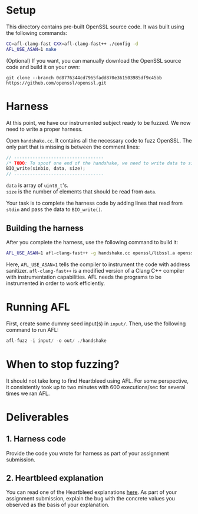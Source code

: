# Setup

This directory contains pre-built OpenSSL source code. It was built using the following commands:

```bash
CC=afl-clang-fast CXX=afl-clang-fast++ ./config -d
AFL_USE_ASAN=1 make
```

(Optional) If you want, you can manually download the OpenSSL source code and build it on your own:

```
git clone --branch 0d8776344cd7965fadd870e361503985df9c45bb https://github.com/openssl/openssl.git
```

# Harness

At this point, we have our instrumented subject ready to be fuzzed. We now need to write a proper harness. 

Open `handshake.cc`. It contains all the necessary code to fuzz OpenSSL. The only part that is missing is between the comment lines:

```c
// ----------------------------------
/* TODO: To spoof one end of the handshake, we need to write data to sinbio here */
BIO_write(sinbio, data, size);
// ----------------------------------
```

`data` is array of `uint8_t`'s.   
`size` is the number of elements that should be read from `data`.  

Your task is to complete the harness code by adding lines that read from `stdin` and pass the data to `BIO_write()`.


## Building the harness

After you complete the harness, use the following command to build it:
```bash
AFL_USE_ASAN=1 afl-clang-fast++ -g handshake.cc openssl/libssl.a openssl/libcrypto.a -o handshake -I openssl/include -ldl
```

Here, `AFL_USE_ASAN=1` tells the compiler to instrument the code with address sanitizer. `afl-clang-fast++` is a modified version of a Clang C++ compiler with instrumentation capabilities. AFL needs the programs to be instrumented in order to work efficiently. 

# Running AFL

First, create some dummy seed input(s) in `input/`. Then, use the following command to run AFL:

```c
afl-fuzz -i input/ -o out/ ./handshake
```

# When to stop fuzzing?

It should not take long to find Heartbleed using AFL. For some perspective, it consistently took up to two minutes with 600 executions/sec for several times we ran AFL. 

# Deliverables

## 1. Harness code

Provide the code you wrote for harness as part of your assignment submission.

## 2. Heartbleed explanation

You can read one of the Heartbleed explanations [here](https://www.theregister.com/2014/04/09/heartbleed_explained/). As part of your assignment submission, explain the bug with the concrete values you observed as the basis of your explanation. 
